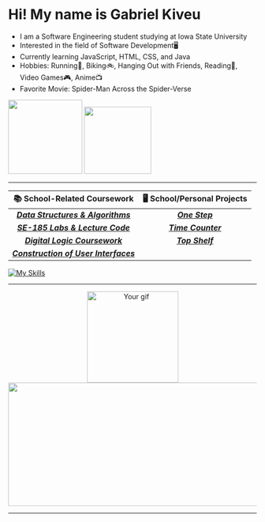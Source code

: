 # Hi! My name is Gabriel Kiveu
- I am a Software Engineering student studying at Iowa State University
- Interested in the field of Software Development🖥
- Currently learning JavaScript, HTML, CSS, and Java
- Hobbies: Running👟, Biking🚲, Hanging Out with Friends, Reading📓, Video Games🎮, Anime📺
- Favorite Movie: Spider-Man Across the Spider-Verse

<a href="https://www.linkedin.com/in/gabriel-kiveu/" target="_blank"><img src="https://img.shields.io/badge/LinkedIn-0077B5?style=for-the-badge&logo=linkedin&logoColor=white" width="150"/></a>
<a href="https://gabek96.github.io/portfolio/" target="_blank"><img src="https://img.shields.io/badge/Website-eb4034?style=for-the-badge&logo=email&logoColor=white" width="136"/></a>

_______

| 📚 **School-Related Coursework** |🖥 **School/Personal Projects** | 
| :------------------: | :-------------------: | 
| <a href="https://github.com/gabek96/COM-S-228"><b>***Data Structures & Algorithms***</b></a> | <a href ="https://github.com/gabek96/My-2D-Game"><b>***One Step***</b></a> 
| <a href="https://github.com/gabek96/SE-185">***SE-185 Labs & Lecture Code***</a> | <a href="https://github.com/gabek96/CPR-E-281-Final-Project">***Time Counter***</a> |
| <a href="https://github.com/gabek96/CPR-E-281">***Digital Logic Coursework***</a> | <a href="https://gabek96.github.io/Top-Shelf/">***Top Shelf***</a>
|<a href="https://github.com/gabek96/SE-319">***Construction of User Interfaces***</a>|


[![My Skills](https://skillicons.dev/icons?i=java,c,javascript,css,html,eclipse,git,idea,postman,vscode,react,&theme=dark)](https://skillicons.dev)


_______
<p align="center">
  <img src="https://img.wattpad.com/2e56674bf8cfe74588f3f7ffc3ac0fc2636697d9/68747470733a2f2f73332e616d617a6f6e6177732e636f6d2f776174747061642d6d656469612d736572766963652f53746f7279496d6167652f31536e79364b66454f4162426a773d3d2d313334303439343134312e313735633163383239353437333866623532323030303439343530352e676966?s=fit&w=720&h=720" alt="Your gif" height="185"/><img src="https://spotify-recently-played-readme.vercel.app/api?user=68u6usvjbxg0r5uiy0ujhcka8&count=3&width=500" height="250" width="670"/>  
</p>

 _______
